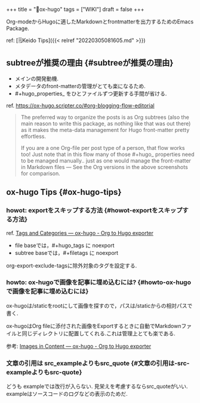 +++
title = "📝ox-hugo"
tags = ["WIKI"]
draft = false
+++

Org-modeからHugoに適したMarkdownとfrontmatterを出力するためのEmacs Package.

ref: [🗒Keido Tips]({{< relref "20220305081605.md" >}})


## subtreeが推奨の理由 {#subtreeが推奨の理由}

-   メインの開発動機.
-   メタデータのfront-matterの管理がとても楽になるため.
-   \#+hugo_properties_ をひとファイルずつ更新する手間が省ける.

ref. <https://ox-hugo.scripter.co/#org-blogging-flow-editorial>

> The preferred way to organize the posts is as Org subtrees (also the main reason to write this package, as nothing like that was out there) as it makes the meta-data management for Hugo front-matter pretty effortless.
>
> If you are a one Org-file per post type of a person, that flow works too! Just note that in this flow many of those #+hugo\_ properties need to be managed manually.. just as one would manage the front-matter in Markdown files — See the Org versions in the above screenshots for comparison.


## ox-hugo Tips {#ox-hugo-tips}


### howot: exportをスキップする方法 {#howot-exportをスキップする方法}

ref. [Tags and Categories — ox-hugo - Org to Hugo exporter](https://ox-hugo.scripter.co/doc/tags-and-categories/#marking-files-to-not-be-exported)

-   file baseでは，#+hugo_tags に noexport
-   subtree baseでは，#+filetags に noexport

org-export-exclude-tagsに除外対象のタグを設定する.


### howto: ox-hugoで画像を記事に埋め込むには? {#howto-ox-hugoで画像を記事に埋め込むには}

ox-hugoは/staticをrootにして画像を探すので，パスは/staticからの相対パスで書く.

ox-hugoはOrg fileに添付された画像をExportするときに自動でMarkdownファイルと同じディレクトリに配置してくれる.これは管理上とても楽である.

参考: [Images in Content — ox-hugo - Org to Hugo exporter](https://ox-hugo.scripter.co/doc/images-in-content/)


### 文章の引用は src_exampleよりもsrc_quote {#文章の引用は-src-exampleよりもsrc-quote}

どうも exampleでは改行が入らない. 見栄えを考慮するならsrc_quoteがいい. exampleはソースコードのログなどの表示のためだ.
